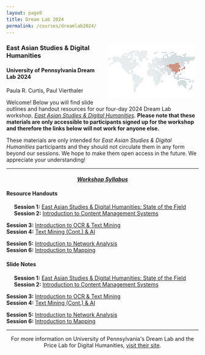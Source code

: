 ```yaml
---
layout: page0
title: Dream Lab 2024
permalink: /courses/dreamlab2024/
---
```


<div style>
<img src="/images/east_asia_bg.png" style="float:right;max-width:45%;padding: 10px 10px 10px 15px;">
</div><h3>East Asian Studies & Digital Humanities</h3><p>
<h4>University of Pennsylvania Dream Lab 2024</h4>
<p></p>
Paula R. Curtis, Paul Vierthaler<p></p>
<p></p>
Welcome! Below you will find slide outlines and handout resources for our four-day 2024 Dream Lab workshop, <em><a href="https://web.sas.upenn.edu/dream-lab/east-asian-studies-digital-humanities-2024/">East Asian Studies & Digital Humanities</a></em>. <b>Please note that these materials are only accessible to participants signed up for the workshop and therefore the links below will not work for anyone else.</b><p></p>
These materials are only intended for <em>East Asian Studies & Digital Humanities</em> participants and they should not circulate them in any form beyond our sessions. We hope to make them open access in the future. We appreciate your understanding!
<p></p>
<hr>
<p></p>
<center><em><h4><a href="https://docs.google.com/document/d/1g5-aXScEQSIOBJueWlkJffcYxXuXt708FeYFqveYrzk/edit?usp=sharing">Workshop Syllabus</a></h4></em></center><p></p>
<p></p>

<h4>Resource Handouts</h4><p></p>

<span style="padding-left: 20px; display:block"><b>Session 1:</b> <a href="https://docs.google.com/document/d/123GwMT8cRqFof9ohIXjLkkZzH79jhJfL1eYrLSiqz9A/edit?usp=sharing">East Asian Studies & Digital Humanities: State of the Field</a><br>
<b>Session 2:</b> <a href="/docs/404.md">Introduction to Content Management Systems</a><br>
<p></p>
<b>Session 3:</b> <a href="/docs/404.md">Introduction to OCR & Text Mining</a><br>
<b>Session 4:</b> <a href="/docs/404.md">Text Mining (Cont.) & AI</a><br>
<p></p>
<b>Session 5:</b> <a href="/docs/404.md">Introduction to Network Analysis</a><br>
<b>Session 6:</b> <a href="/docs/404.md">Introduction to Mapping</a><br>
</span>
<p></p>
<p></p>
<h4>Slide Notes</h4><p></p>

<span style="padding-left: 20px; display:block"><b>Session 1:</b> <a href="https://docs.google.com/document/d/16A-z9zqohWNKSHjFxFTCOR4sa7vg14KPLAswX90suvE/edit?usp=sharing">East Asian Studies & Digital Humanities: State of the Field</a><br>
<b>Session 2:</b> <a href="/docs/404.md"> Introduction to Content Management Systems</a><br>
<p></p>
<b>Session 3:</b> <a href="/docs/404.md">Introduction to OCR & Text Mining</a><br>
<b>Session 4:</b> <a href="/docs/404.md">Text Mining (Cont.) & AI</a><br>
<p></p>
<b>Session 5:</b> <a href="/docs/404.md">Introduction to Network Analysis</a><br>
<b>Session 6:</b> <a href="/docs/404.md">Introduction to Mapping</a><br>
</span>
<p></p>
<p></p>
<hr>
<p></p>
<center>For more information on University of Pennsylvania's Dream Lab and the Price Lab for Digital Humanities, <a href="https://web.sas.upenn.edu/dream-lab/">visit their site</a>.</center>
